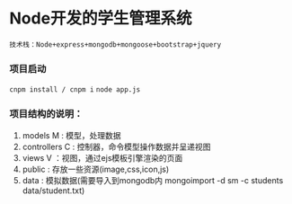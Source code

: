 # Node开发的学生管理系统
`技术栈：Node+express+mongodb+mongoose+bootstrap+jquery`

### 项目启动
`cnpm install / cnpm i`
`node app.js`

### 项目结构的说明：
1. models         M : 模型，处理数据
2. controllers    C : 控制器，命令模型操作数据并呈递视图
3. views          V ：视图，通过ejs模板引擎渲染的页面
4. public           : 存放一些资源(image,css,icon,js)
5. data             : 模拟数据(需要导入到mongodb内 mongoimport -d sm -c students data/student.txt)